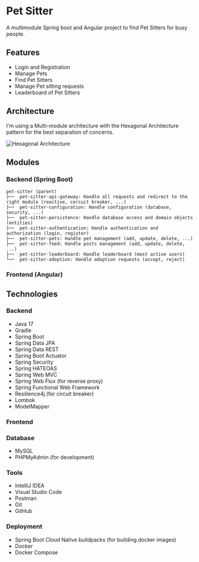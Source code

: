 # Pet Sitter

A multimodule Spring boot and Angular project to find Pet Sitters for busy people.

## Features

* Login and Registration
* Manage Pets
* Find Pet Sitters
* Manage Pet sitting requests
* Leaderboard of Pet Sitters

## Architecture

I'm using a Multi-module architecture with the Hexagonal Architecture pattern for the best separation of concerns.

![Hexagonal Architecture](https://reflectoring.io/images/posts/spring-hexagonal/hexagonal-architecture_hu6764515d7030d45af6f7f498c79e292b_50897_956x0_resize_box_3.png)

## Modules

### Backend (Spring Boot)
 
    pet-sitter (parent)
    ├──  pet-sitter-api-gateway: Handle all requests and redirect to the right module (reactive, cercuit breaker, ...)
    ├──  pet-sitter-configuration: Handle configuration (database, security, ...)
    ├──  pet-sitter-persistence: Handle database access and domain objects (entities)
    ├──  pet-sitter-authentication: Handle authentication and authorization (login, register)
    ├──  pet-sitter-pets: Handle pet management (add, update, delete, ...)
    ├──  pet-sitter-feed: Handle posts management (add, update, delete, ...)
    ├──  pet-sitter-leaderboard: Handle leaderboard (most active users)
    └──  pet-sitter-adoption: Handle adoption requests (accept, reject)

### Frontend (Angular)

[//]: # (TODO: Add frontend architecture)

## Technologies

### Backend

- Java 17
- Gradle
- Spring Boot
- Spring Data JPA
- Spring Data REST
- Spring Boot Actuator
- Spring Security
- Spring HATEOAS
- Spring Web MVC
- Spring Web Flux (for reverse proxy)
- Spring Functional Web Framework
- Resilience4j (for circuit breaker)
- Lombok
- ModelMapper

### Frontend

[//]: # (TODO: Add frontend technologies)

### Database

- MySQL
- PHPMyAdmin (for development)

### Tools

- IntelliJ IDEA
- Visual Studio Code
- Postman
- Git
- GitHub

### Deployment

- Spring Boot Cloud Native buildpacks (for building docker images)
- Docker
- Docker Compose